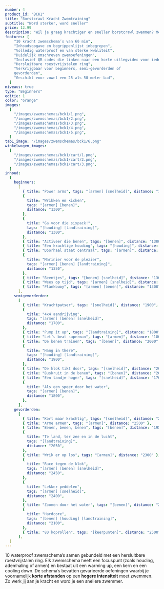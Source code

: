 ```yaml
---
number: 4
product_id: "BCK1"
title: "Borstcrawl Kracht Zwemtraining"
subtitle: "Word sterker, word sneller"
price: 12.99
description: "Wil je graag krachtiger en sneller borstcrawl zwemmen? Met deze 10 gevarieerde zwemschema’s van 60 minuten zet jij je spieren aan het werk! Volledig waterproof zodat jij er onbeperkt mee kunt zwemmen."
features: [
    "10 kracht zwemschema’s van 60 min",
    "Inhoudsopgave en begrippenlijst inbegrepen",
    "Volledig waterproof en van sterke kwaliteit",
    "Duidelijk omschreven zwemoefeningen",
    "Inclusief QR codes die linken naar een korte uitlegvideo voor iedere training",
    "Hersluitbare roestvrijstalen ring",
    "Verkrijgbaar voor beginners, semi-gevorderden of
    gevorderden",
    "Geschikt voor zowel een 25 als 50 meter bad",
  ]
niveaus: true
type: "Beginners"
editie: 1
color: "orange"
images:
  [
    "/images/zwemschemas/bck1/1.png",
    "/images/zwemschemas/bck1/2.png",
    "/images/zwemschemas/bck1/3.png",
    "/images/zwemschemas/bck1/4.png",
    "/images/zwemschemas/bck1/5.png",
  ]
tab1_image: "/images/zwemschemas/bck1/6.png"
winkelwagen_images:
  [
    "/images/zwemschemas/bck1/cart/1.png",
    "/images/zwemschemas/bck1/cart/2.png",
    "/images/zwemschemas/bck1/cart/3.png",
  ]
inhoud:
  {
    beginners:
      [
        { title: "Power arms", tags: "[armen] [snelheid]", distance: "1300", preview: "/images/zwemschemas/bck1/preview1.png" },
        {
          title: "Wrikken en kicken",
          tags: "[armen] [benen]",
          distance: "1300",
        },
        {
          title: "Ga voor die sixpack!",
          tags: "[houding] [landtraining]",
          distance: "1300",
        },
        { title: "Activeer die benen", tags: "[benen]", distance: "1300" },
        { title: "Een krachtige houding", tags: "[houding]", distance: "1100" },
        { title: "Doorhaal staat centraal", tags: "[armen]", distance: "1300" },
        {
          title: "Marinier voor de plezier",
          tags: "[armen] [benen] [landtraining]",
          distance: "1350",
        },
        { title: "Beentjes", tags: "[benen] [snelheid]", distance: "1300" },
        { title: "Wees op tijd", tags: "[armen] [snelheid]", distance: "1300" },
        { title: "Plankbuoy", tags: "[armen] [benen]", distance: "1300" },
      ],
    semigevorderden:
      [
        { title: "Krachtpatser", tags: "[snelheid]", distance: "1900", preview: "/images/zwemschemas/bck1/preview2.png" },
        {
          title: "4x4 aandrijving",
          tags: "[armen] [benen] [snelheid]",
          distance: "1700",
        },
        { title: "Pump it up", tags: "[landtraining]", distance: "1800" },
        { title: "Let’s beat superman", tags: "[armen]", distance: "1800" },
        { title: "De benen trainen", tags: "[benen]", distance: "2000" },
        {
          title: "Hang in there",
          tags: "[houding] [landtraining]",
          distance: "1900",
        },
        { title: "De klok tikt door", tags: "[snelheid]", distance: "2000" },
        { title: "Buskruit in de benen", tags: "[benen]", distance: "2000" },
        { title: "Een tandje hoger", tags: "[snelheid]", distance: "1700" },
        {
          title: "Als een speer door het water",
          tags: "[armen] [benen]",
          distance: "1800",
        },
      ],
    gevorderden:
      [
        { title: "Kort maar krachtig", tags: "[snelheid]", distance: "2200", preview: "/images/zwemschemas/bck1/preview3.png" },
        { title: "Arme armen", tags: "[armen]", distance: "2500" },
        { title: "Benen, benen, benen", tags: "[benen]", distance: "1950" },
        {
          title: "Te land, ter zee en in de lucht",
          tags: "[landtraining]",
          distance: "2050",
        },
        { title: "Wrik er op los", tags: "[armen]", distance: "2300" },
        {
          title: "Race tegen de klok",
          tags: "[armen] [benen] [snelheid]",
          distance: "2450",
        },
        {
          title: "Lekker peddelen",
          tags: "[armen] [snelheid]",
          distance: "2400",
        },
        { title: "Zoomen door het water", tags: "[benen]", distance: "2500" },
        {
          title: "Hardcore",
          tags: "[benen] [houding] [landtraining]",
          distance: "2100",
        },
        { title: "80 koprollen", tags: "[keerpunten]", distance: "2500" },
      ],
  }
---
```


10 waterproof zwemschema’s samen gebundeld met een hersluitbare roestvrijstalen ring. Elk zwemschema heeft een focuspunt (zoals houding, ademhaling of armen) en bestaat uit een warming up, een kern en een cooling down. De schema’s bevatten gevarieerde oefeningen waarbij je voornamelijk **korte afstanden** op een **hogere intensiteit** moet zwemmen. Zo werk jij aan je kracht en word je een snellere zwemmer.
